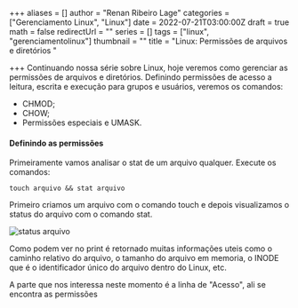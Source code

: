 +++
aliases = []
author = "Renan Ribeiro Lage"
categories = ["Gerenciamento Linux", "Linux"]
date = 2022-07-21T03:00:00Z
draft = true
math = false
redirectUrl = ""
series = []
tags = ["linux", "gerenciamentolinux"]
thumbnail = ""
title = "Linux: Permissões de arquivos e diretórios  "

+++
Continuando nossa série sobre Linux, hoje veremos como gerenciar as permissões de arquivos e diretórios. Definindo permissões de acesso a leitura, escrita e execução para grupos e usuários, veremos os comandos:

* CHMOD;
* CHOW;
* Permissões especiais e UMASK.

#### Definindo as permissões

Primeiramente vamos analisar o stat de um arquivo qualquer. Execute os comandos:

    touch arquivo && stat arquivo

Primeiro criamos um arquivo com o comando touch e depois visualizamos o status do arquivo com o comando stat.

![status arquivo](/uploads/stat_arquivo.png "status arquivo")

Como podem ver no print é retornado muitas informações uteis como o caminho relativo do arquivo, o tamanho do arquivo em memoria, o INODE que é o identificador único do arquivo dentro do Linux, etc. 

A parte que nos interessa neste momento é a linha de "Acesso", ali se encontra as permissões
